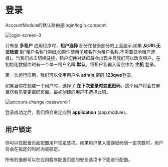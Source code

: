 # 登录

AccountModule的默认路由是login/login.compont:

![login-screen-3](/images/aspnetzero/login-screen-3.png)

只有是 **多租户** 应用程序时，**租户选择** 部分在登录部分的上面显示,如果 **从URL无法检查** 到"租户名称"(例如,如果你使用子域名作为租户名称,不需要显示租户选择)。当我们点击切换链接，租户切换对话框将会出现并且我们可以改变租户。在初始化数据库时有一个单一租户名叫 **默认**。将租户名输入留空作为 **主机** 登录。

第一次运行应用，我们可以使用用户名 **admin**,密码 **123qwe**登录。

如果当你在创建一个用户时，选择了 **在下次登录时变更密码**，这个用户将会在屏幕伤看见变更密码页面。最初创建的用户不选择此项。

![account-change-password-1](/images/aspnetzero/account-change-password-1.png)

登录成功之后，我们将会重定向到 **application** (app.module)。

## 用户锁定

你可以在配置页面配置用户锁定选项。如果用户录入错误密码到一定次数时，用户将会在指定的时间内被锁定。

所有的值都可以在应用程序配置页面的安全选项卡下面进行配置。
